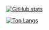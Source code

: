 [![GitHub stats](https://github-readme-stats.vercel.app/api?username=myriky)](https://github.com/anuraghazra/github-readme-stats)


[![Top Langs](https://github-readme-stats.vercel.app/api/top-langs/?username=myriky)](https://github.com/anuraghazra/github-readme-stats)

<!--
**myriky/myriky** is a ✨ _special_ ✨ repository because its `README.md` (this file) appears on your GitHub profile.

Here are some ideas to get you started:

- 🔭 I’m currently working on ...
- 🌱 I’m currently learning ...
- 👯 I’m looking to collaborate on ...
- 🤔 I’m looking for help with ...
- 💬 Ask me about ...
- 📫 How to reach me: ...
- 😄 Pronouns: ...
- ⚡ Fun fact: ...
-->
